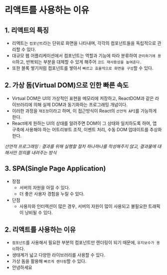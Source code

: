 # 리액트를 사용하는 이유
## 1. 리액트의 특징
- 리액트는 ```컴포넌트```라는 단위로 화면을 나타내며, 각각의 컴포넌트들을 독립적으로 관리할 수 있다.
- 대규모 웹 어플리케이션에서 컴포넌트는 역할과 기능에 따라 분류하여 ```관리하기에 용이```하고, 반복되는 부분을 대체할 수 있게 해주어 ```코드 재사용성을 높여준다.```
- 또한 블록 쌓기처럼 컴포넌트를 쌓아서 ```빠르고 효율적으로 화면을 구성```할 수 있다.

## 2. 가상 돔(Virtual DOM)으로 인한 빠른 속도
- Virtual DOM은 UI의 가상적인 표현을 메모리에 저장하고, ReactDOM과 같은 라이브러리에 의해 실제 DOM과 동기화하는 프로그래밍 개념이다.
- 이러한 과정을 ```재조정```이라고 하며, 이 접근방식이 React의 ```선언적 API```를 가능하게 한다.
- React에게 원하는 UI의 상태를 알려주면 DOM이 그 상태와 일치하도록 하여, 앱 구축에 사용해야 하는 어트리뷰트 조작, 이벤트 처리, 수동 DOM 업데이트를 추상화한다.

*선언적 프로그래밍 : 결과를 위해 실행할 절차 하나하나를 작성해주지 않고, 결과물에 대해서만 정의를 내려주는 방식*

## 3. SPA(Single Page Application)
- 장점 
    - 서버의 자원을 아낄 수 있다.
    - 더 좋은 사용자 경험을 누릴 수 있다.
- 단점
    - 사용자와 인터렉션이 많은 경우, 서버의 자원이 많이 사용되고 불필요한 트래픽이 낭비될 수 있다.


## 2. 리액트를 사용하는 이유
- ```컴포넌트```를 사용해서 필요한 부분의 컴포넌트만 렌더링이 되기 때문에, ```유지보수가 용이```하다.
- 생태계가 넓고 다양한 라이브러리를 사용할 수 있다.
- 가상 돔을 활용해 ```빠르게 렌더링```할 수 있다.
- 안녕하세요
